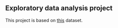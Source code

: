 ## Exploratory data analysis project

This project is based on [this](https://www.google.com/url?q=https://s3.amazonaws.com/udacity-hosted-downloads/ud651/prosperLoanData.csv&sa=D&ust=1533264120969000) dataset.

